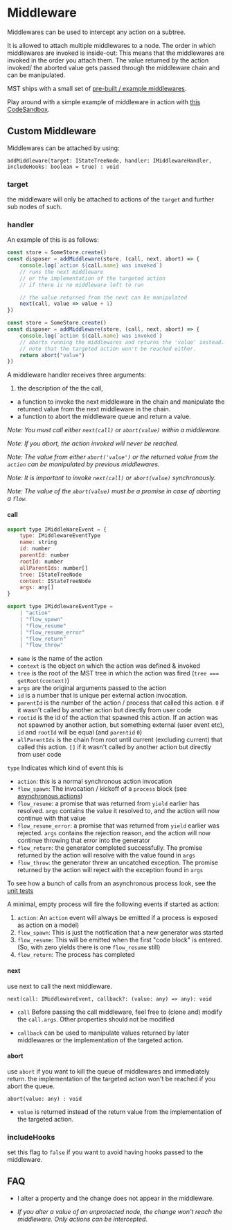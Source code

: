 # Middleware

Middlewares can be used to intercept any action on a subtree.

It is allowed to attach multiple middlewares to a node.
The order in which middlewares are invoked is inside-out:
This means that the middlewares are invoked in the order you attach them.
The value returned by the action invoked/ the aborted value gets passed through the middleware chain and can be manipulated.

MST ships with a small set of [pre-built / example middlewares](../packages/mst-middlewares/README.md).

Play around with a simple example of middleware in action with [this CodeSandbox](https://codesandbox.io/s/24qq4924oj).

## Custom Middleware

Middlewares can be attached by using:

`addMiddleware(target: IStateTreeNode, handler: IMiddlewareHandler, includeHooks: boolean = true) : void`

### target

the middleware will only be attached to actions of the `target` and further sub nodes of such.

### handler

An example of this is as follows:

```js
const store = SomeStore.create()
const disposer = addMiddleware(store, (call, next, abort) => {
    console.log(`action ${call.name} was invoked`)
    // runs the next middleware
    // or the implementation of the targeted action
    // if there is no middleware left to run

    // the value returned from the next can be manipulated
    next(call, value => value + 1)
})
```

```js
const store = SomeStore.create()
const disposer = addMiddleware(store, (call, next, abort) => {
    console.log(`action ${call.name} was invoked`)
    // aborts running the middlewares and returns the 'value' instead.
    // note that the targeted action won't be reached either.
    return abort("value")
})
```

A middleware handler receives three arguments:

1. the description of the the call,

-   a function to invoke the next middleware in the chain and manipulate the returned value from the next middleware in the chain.
-   a function to abort the middleware queue and return a value.

_Note: You must call either `next(call)` or `abort(value)` within a middleware._

_Note: If you abort, the action invoked will never be reached._

_Note: The value from either `abort('value')` or the returned value from the `action` can be manipulated by previous middlewares._

_Note: It is important to invoke `next(call)` or `abort(value)` synchronously._

_Note: The value of the `abort(value)` must be a promise in case of aborting a `flow`._

#### call

```javascript
export type IMiddleWareEvent = {
    type: IMiddlewareEventType
    name: string
    id: number
    parentId: number
    rootId: number
    allParentIds: number[]
    tree: IStateTreeNode
    context: IStateTreeNode
    args: any[]
}

export type IMiddlewareEventType =
    | "action"
    | "flow_spawn"
    | "flow_resume"
    | "flow_resume_error"
    | "flow_return"
    | "flow_throw"
```

-   `name` is the name of the action
-   `context` is the object on which the action was defined & invoked
-   `tree` is the root of the MST tree in which the action was fired (`tree === getRoot(context)`)
-   `args` are the original arguments passed to the action
-   `id` is a number that is unique per external action invocation.
-   `parentId` is the number of the action / process that called this action. `0` if it wasn't called by another action but directly from user code
-   `rootid` is the id of the action that spawned this action. If an action was not spawned by another action, but something external (user event etc), `id` and `rootId` will be equal (and `parentid` `0`)
-   `allParentIds` is the chain from root until current (excluding current) that called this action. `[]` if it wasn't called by another action but directly from user code

`type` Indicates which kind of event this is

-   `action`: this is a normal synchronous action invocation
-   `flow_spawn`: The invocation / kickoff of a `process` block (see [asynchronous actions](async-actions.md))
-   `flow_resume`: a promise that was returned from `yield` earlier has resolved. `args` contains the value it resolved to, and the action will now continue with that value
-   `flow_resume_error`: a promise that was returned from `yield` earlier was rejected. `args` contains the rejection reason, and the action will now continue throwing that error into the generator
-   `flow_return`: the generator completed successfully. The promise returned by the action will resolve with the value found in `args`
-   `flow_throw`: the generator threw an uncatched exception. The promise returned by the action will reject with the exception found in `args`

To see how a bunch of calls from an asynchronous process look, see the [unit tests](https://github.com/mobxjs/mobx-state-tree/blob/09708ba86d04f433cc23fbcb6d1dc4db170f798e/test/async.ts#L289)

A minimal, empty process will fire the following events if started as action:

1. `action`: An `action` event will always be emitted if a process is exposed as action on a model)
2. `flow_spawn`: This is just the notification that a new generator was started
3. `flow_resume`: This will be emitted when the first "code block" is entered. (So, with zero yields there is one `flow_resume` still)
4. `flow_return`: The process has completed

#### next

use next to call the next middleware.

`next(call: IMiddlewareEvent, callback?: (value: any) => any): void`

-   `call` Before passing the call middleware, feel free to (clone and) modify the `call.args`.
    Other properties should not be modified

-   `callback` can be used to manipulate values returned by later middlewares or the implementation of the targeted action.

#### abort

use `abort` if you want to kill the queue of middlewares and immediately return.
the implementation of the targeted action won't be reached if you abort the queue.

`abort(value: any) : void`

-   `value` is returned instead of the return value from the implementation of the targeted action.

### includeHooks

set this flag to `false` if you want to avoid having hooks passed to the middleware.

## FAQ

-   I alter a property and the change does not appear in the middleware.

-   _If you alter a value of an unprotected node, the change won't reach the middleware. Only actions can be intercepted._
